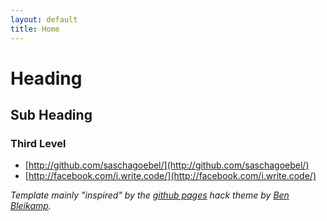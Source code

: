 ```yaml
---
layout: default
title: Home
---
```

Heading
=======

Sub Heading
-----------

### Third Level

* [http://github.com/saschagoebel/](http://github.com/saschagoebel/)
* [http://facebook.com/i.write.code/](http://facebook.com/i.write.code/)

*Template mainly "inspired" by the [github pages](https://github.com/blog/1081-instantly-beautiful-project-pages) hack theme by [Ben Bleikamp](https://github.com/bleikamp).*
